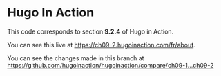 Hugo In Action
===============

This code corresponds to section **9.2.4** of Hugo in Action.

You can see this live at https://ch09-2.hugoinaction.com/fr/about.

You can see the changes made in this branch at https://github.com/hugoinaction/hugoinaction/compare/ch09-1...ch09-2

